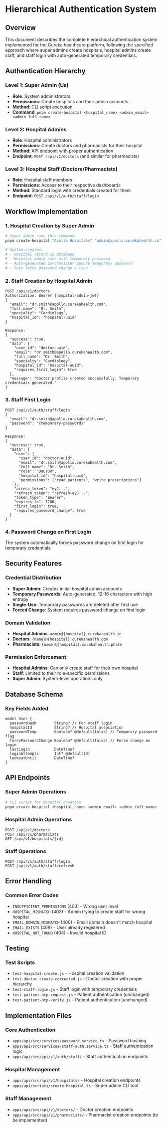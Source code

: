 # Hierarchical Authentication System

## Overview
This document describes the complete hierarchical authentication system implemented for the Cureka healthcare platform, following the specified approach where super admins create hospitals, hospital admins create staff, and staff login with auto-generated temporary credentials.

## Authentication Hierarchy

### Level 1: Super Admin (Us)
- **Role**: System administrators
- **Permissions**: Create hospitals and their admin accounts
- **Method**: CLI script execution
- **Command**: `pnpm create-hospital <hospital_name> <admin_email> <admin_full_name>`

### Level 2: Hospital Admins
- **Role**: Hospital administrators
- **Permissions**: Create doctors and pharmacists for their hospital
- **Method**: API endpoint with proper authentication
- **Endpoint**: `POST /api/v1/doctors` (and similar for pharmacists)

### Level 3: Hospital Staff (Doctors/Pharmacists)
- **Role**: Hospital staff members
- **Permissions**: Access to their respective dashboards
- **Method**: Standard login with credentials created for them
- **Endpoint**: `POST /api/v1/auth/staff/login`

## Workflow Implementation

### 1. Hospital Creation by Super Admin
```bash
# Super admin runs this command
pnpm create-hospital "Apollo Hospitals" "admin@apollo.curekahealth.in" "John Admin"

# System creates:
# - Hospital record in database
# - Hospital admin user with temporary password
# - Auto-generated 16-character secure temporary password
# - Sets force_password_change = true
```

### 2. Staff Creation by Hospital Admin
```http
POST /api/v1/doctors
Authorization: Bearer {hospital-admin-jwt}
{
  "email": "dr.smith@apollo.curekahealth.com",
  "full_name": "Dr. Smith",
  "specialty": "Cardiology",
  "hospital_id": "hospital-uuid"
}

Response:
{
  "success": true,
  "data": {
    "user_id": "doctor-uuid",
    "email": "dr.smith@apollo.curekahealth.com",
    "full_name": "Dr. Smith",
    "specialty": "Cardiology",
    "hospital_id": "hospital-uuid",
    "requires_first_login": true
  },
  "message": "Doctor profile created successfully. Temporary credentials generated."
}
```

### 3. Staff First Login
```http
POST /api/v1/auth/staff/login
{
  "email": "dr.smith@apollo.curekahealth.com",
  "password": "{temporary-password}"
}

Response:
{
  "success": true,
  "data": {
    "user": {
      "user_id": "doctor-uuid",
      "email": "dr.smith@apollo.curekahealth.com",
      "full_name": "Dr. Smith",
      "role": "DOCTOR",
      "hospital_id": "hospital-uuid",
      "permissions": ["read_patients", "write_prescriptions"]
    },
    "access_token": "eyJ...",
    "refresh_token": "refresh-eyJ...",
    "token_type": "Bearer",
    "expires_in": 7200,
    "first_login": true,
    "requires_password_change": true
  }
}
```

### 4. Password Change on First Login
The system automatically forces password change on first login for temporary credentials.

## Security Features

### Credential Distribution
- **Super Admin**: Creates initial hospital admin accounts
- **Temporary Passwords**: Auto-generated, 12-16 characters with high entropy
- **Single-Use**: Temporary passwords are deleted after first use
- **Forced Change**: System requires password change on first login

### Domain Validation
- **Hospital Admins**: `admin@{hospital}.curekahealth.in`
- **Doctors**: `{name}@{hospital}.curekahealth.com`
- **Pharmacists**: `{name}@{hospital}.curekahealth.pharm`

### Permission Enforcement
- **Hospital Admins**: Can only create staff for their own hospital
- **Staff**: Limited to their role-specific permissions
- **Super Admin**: System-level operations only

## Database Schema

### Key Fields Added
```prisma
model User {
  passwordHash        String? // For staff login
  hospitalId          String? // Hospital association
  passwordTemp        Boolean? @default(false) // Temporary password flag
  forcePasswordChange Boolean? @default(false) // Force change on login
  lastLogin           DateTime?
  loginAttempts       Int? @default(0)
  lockoutUntil        DateTime?
}
```

## API Endpoints

### Super Admin Operations
```bash
# CLI script for hospital creation
pnpm create-hospital <hospital_name> <admin_email> <admin_full_name>
```

### Hospital Admin Operations
```http
POST /api/v1/doctors
POST /api/v1/pharmacists
GET /api/v1/hospitals/{id}
```

### Staff Operations
```http
POST /api/v1/auth/staff/login
POST /api/v1/auth/staff/refresh
```

## Error Handling

### Common Error Codes
- `INSUFFICIENT_PERMISSIONS` (403) - Wrong user level
- `HOSPITAL_MISMATCH` (403) - Admin trying to create staff for wrong hospital
- `EMAIL_DOMAIN_MISMATCH` (400) - Email domain doesn't match hospital
- `EMAIL_EXISTS` (409) - User already registered
- `HOSPITAL_NOT_FOUND` (404) - Invalid hospital ID

## Testing

### Test Scripts
- `test-hospital-create.js` - Hospital creation validation
- `test-doctor-create-corrected.js` - Doctor creation with proper hierarchy
- `test-staff-login.js` - Staff login with temporary credentials
- `test-patient-otp-request.js` - Patient authentication (unchanged)
- `test-patient-otp-verify.js` - Patient authentication (unchanged)

## Implementation Files

### Core Authentication
- `apps/api/src/services/password.service.ts` - Password hashing
- `apps/api/src/services/staff-auth.service.ts` - Staff authentication logic
- `apps/api/src/api/v1/auth/staff/` - Staff authentication endpoints

### Hospital Management
- `apps/api/src/api/v1/hospitals/` - Hospital creation endpoints
- `apps/api/scripts/create-hospital.ts` - Super admin CLI tool

### Staff Management
- `apps/api/src/api/v1/doctors/` - Doctor creation endpoints
- `apps/api/src/api/v1/pharmacists/` - Pharmacist creation endpoints (to be implemented)